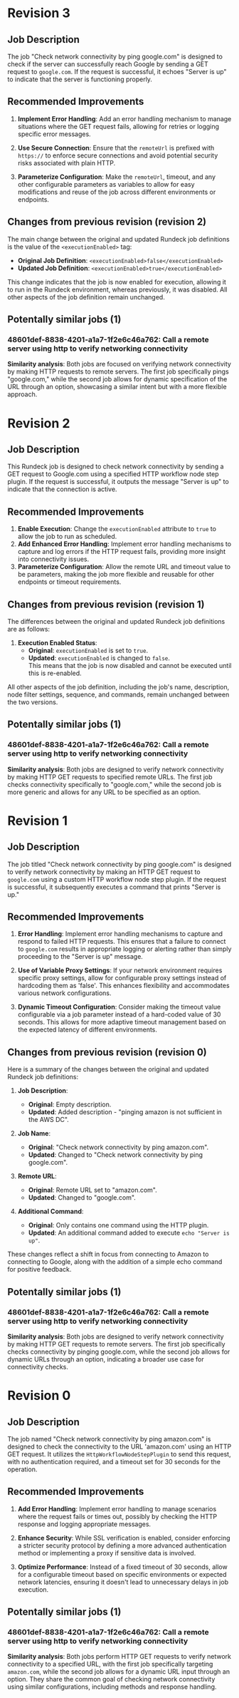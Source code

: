 
# Revision 3

## Job Description
The job "Check network connectivity by ping google.com" is designed to check if the server can successfully reach Google by sending a GET request to `google.com`. If the request is successful, it echoes "Server is up" to indicate that the server is functioning properly.

## Recommended Improvements
1. **Implement Error Handling**: Add an error handling mechanism to manage situations where the GET request fails, allowing for retries or logging specific error messages.
   
2. **Use Secure Connection**: Ensure that the `remoteUrl` is prefixed with `https://` to enforce secure connections and avoid potential security risks associated with plain HTTP.

3. **Parameterize Configuration**: Make the `remoteUrl`, timeout, and any other configurable parameters as variables to allow for easy modifications and reuse of the job across different environments or endpoints.

## Changes from previous revision (revision 2)
The main change between the original and updated Rundeck job definitions is the value of the `<executionEnabled>` tag:

- **Original Job Definition**: `<executionEnabled>false</executionEnabled>`
- **Updated Job Definition**: `<executionEnabled>true</executionEnabled>`

This change indicates that the job is now enabled for execution, allowing it to run in the Rundeck environment, whereas previously, it was disabled. All other aspects of the job definition remain unchanged.
## Potentally similar jobs (1)
### 48601def-8838-4201-a1a7-1f2e6c46a762: Call a remote server using http to verify networking connectivity

**Similarity analysis**: Both jobs are focused on verifying network connectivity by making HTTP requests to remote servers. The first job specifically pings "google.com," while the second job allows for dynamic specification of the URL through an option, showcasing a similar intent but with a more flexible approach.


# Revision 2

## Job Description
This Rundeck job is designed to check network connectivity by sending a GET request to Google.com using a specified HTTP workflow node step plugin. If the request is successful, it outputs the message "Server is up" to indicate that the connection is active.

## Recommended Improvements
1. **Enable Execution**: Change the `executionEnabled` attribute to `true` to allow the job to run as scheduled.
2. **Add Enhanced Error Handling**: Implement error handling mechanisms to capture and log errors if the HTTP request fails, providing more insight into connectivity issues.
3. **Parameterize Configuration**: Allow the remote URL and timeout value to be parameters, making the job more flexible and reusable for other endpoints or timeout requirements.

## Changes from previous revision (revision 1)
The differences between the original and updated Rundeck job definitions are as follows:

1. **Execution Enabled Status**:
   - **Original**: `executionEnabled` is set to `true`.
   - **Updated**: `executionEnabled` is changed to `false`.  
   This means that the job is now disabled and cannot be executed until this is re-enabled.

All other aspects of the job definition, including the job's name, description, node filter settings, sequence, and commands, remain unchanged between the two versions.
## Potentally similar jobs (1)
### 48601def-8838-4201-a1a7-1f2e6c46a762: Call a remote server using http to verify networking connectivity

**Similarity analysis**: Both jobs are designed to verify network connectivity by making HTTP GET requests to specified remote URLs. The first job checks connectivity specifically to "google.com," while the second job is more generic and allows for any URL to be specified as an option.


# Revision 1

## Job Description
The job titled "Check network connectivity by ping google.com" is designed to verify network connectivity by making an HTTP GET request to `google.com` using a custom HTTP workflow node step plugin. If the request is successful, it subsequently executes a command that prints "Server is up."

## Recommended Improvements
1. **Error Handling**: Implement error handling mechanisms to capture and respond to failed HTTP requests. This ensures that a failure to connect to `google.com` results in appropriate logging or alerting rather than simply proceeding to the "Server is up" message.
   
2. **Use of Variable Proxy Settings**: If your network environment requires specific proxy settings, allow for configurable proxy settings instead of hardcoding them as 'false'. This enhances flexibility and accommodates various network configurations.
   
3. **Dynamic Timeout Configuration**: Consider making the timeout value configurable via a job parameter instead of a hard-coded value of 30 seconds. This allows for more adaptive timeout management based on the expected latency of different environments.

## Changes from previous revision (revision 0)
Here is a summary of the changes between the original and updated Rundeck job definitions:

1. **Job Description**:
   - **Original**: Empty description.
   - **Updated**: Added description - "pinging amazon is not sufficient in the AWS DC".

2. **Job Name**:
   - **Original**: "Check network connectivity by ping amazon.com".
   - **Updated**: Changed to "Check network connectivity by ping google.com".

3. **Remote URL**:
   - **Original**: Remote URL set to "amazon.com".
   - **Updated**: Changed to "google.com".

4. **Additional Command**:
   - **Original**: Only contains one command using the HTTP plugin.
   - **Updated**: An additional command added to execute `echo "Server is up"`.

These changes reflect a shift in focus from connecting to Amazon to connecting to Google, along with the addition of a simple echo command for positive feedback.
## Potentally similar jobs (1)
### 48601def-8838-4201-a1a7-1f2e6c46a762: Call a remote server using http to verify networking connectivity

**Similarity analysis**: Both jobs are designed to verify network connectivity by making HTTP GET requests to remote servers. The first job specifically checks connectivity by pinging google.com, while the second job allows for dynamic URLs through an option, indicating a broader use case for connectivity checks.


# Revision 0

## Job Description
The job named "Check network connectivity by ping amazon.com" is designed to check the connectivity to the URL 'amazon.com' using an HTTP GET request. It utilizes the `HttpWorkflowNodeStepPlugin` to send this request, with no authentication required, and a timeout set for 30 seconds for the operation.

## Recommended Improvements
1. **Add Error Handling**: Implement error handling to manage scenarios where the request fails or times out, possibly by checking the HTTP response and logging appropriate messages.
  
2. **Enhance Security**: While SSL verification is enabled, consider enforcing a stricter security protocol by defining a more advanced authentication method or implementing a proxy if sensitive data is involved.

3. **Optimize Performance**: Instead of a fixed timeout of 30 seconds, allow for a configurable timeout based on specific environments or expected network latencies, ensuring it doesn't lead to unnecessary delays in job execution.
## Potentally similar jobs (1)
### 48601def-8838-4201-a1a7-1f2e6c46a762: Call a remote server using http to verify networking connectivity

**Similarity analysis**: Both jobs perform HTTP GET requests to verify network connectivity to a specified URL, with the first job specifically targeting `amazon.com`, while the second job allows for a dynamic URL input through an option. They share the common goal of checking network connectivity using similar configurations, including methods and response handling.

